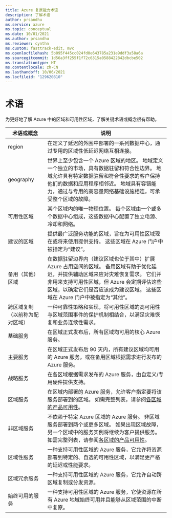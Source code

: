 ```yaml
---
title: Azure 复原能力术语
description: 了解术语
author: prsandhu
ms.service: azure
ms.topic: conceptual
ms.date: 10/01/2021
ms.author: prsandhu
ms.reviewer: cynthn
ms.custom: fasttrack-edit, mvc
ms.openlocfilehash: 5b095f445cc024fd0e643785a231e9ddf3a58a6a
ms.sourcegitcommit: 1d56a3ff255f1f72c6315a0588422842dbcbe502
ms.translationtype: HT
ms.contentlocale: zh-CN
ms.lasthandoff: 10/06/2021
ms.locfileid: "129620810"
---
```

# <a name="terminology"></a>术语

为更好地了解 Azure 中的区域和可用性区域，了解关键术语或概念很有帮助。

| 术语或概念 | 说明 |
| --- | --- |
| region | 在定义了延迟的外围中部署的一系列数据中心，通过专用的区域性低延迟网络互相连接。 |
| geography | 世界上至少包含一个 Azure 区域的地区。 地域定义一个独立的市场，具有数据驻留和符合性边界。 地域允许具有特定数据驻留和符合性要求的客户保持他们的数据和应用程序相邻近。 地域具有容错能力，通过与专用的高容量网络基础设施相连，可承受整个区域的故障。 |
| 可用性区域 | 某个区域内的唯一物理位置。 每个区域由一个或多个数据中心组成，这些数据中心配置了独立电源、冷却和网络。 |
| 建议的区域 | 提供最广泛服务功能的区域，旨在为可用性区域现在或将来使用提供支持。 这些区域在 Azure 门户中被指定为“建议”。 |
| 备用（其他）区域 | 在数据驻留边界内（建议区域也位于其中）扩展 Azure 占用空间的区域。 备用区域有助于优化延迟，并提供辅助区域来应对灾难恢复需求。 它们并非用来支持可用性区域，但 Azure 会定期评估这些区域，以确定它们是否应该成为建议区域。 这些区域在 Azure 门户中被指定为“其他”。 |
| 跨区域复制（以前称为配对区域） | 一种可靠性策略和实现，将可用性区域的高可用性与区域范围事件的保护机制相结合，以满足灾难恢复和业务连续性需求。 |
| 基础服务 | 在区域正式发布后，所有区域均可用的核心 Azure 服务。 |
| 主要服务 | 在区域正式发布后 90 天内，所有建议区域均可用的 Azure 服务，或在备用区域根据需求进行发布的 Azure 服务。 |
| 战略服务 | 在各区域根据需求发布的 Azure 服务，由自定义/专用硬件提供支持。 |
| 区域服务 | 在区域内部署的 Azure 服务，允许客户指定要将该服务部署到的区域。 如需完整列表，请参阅[各区域的产品可用性](https://azure.microsoft.com/global-infrastructure/services/?products=all)。 |
| 非区域服务 | 不依赖于特定 Azure 区域的 Azure 服务。 非区域服务部署到两个或更多区域。 如果出现区域故障，另一个区域中的服务实例将继续为客户提供服务。 如需完整列表，请参阅[各区域的产品可用性](https://azure.microsoft.com/global-infrastructure/services/?products=all)。 |
| 区域性服务 | 一种支持可用性区域的 Azure 服务，它允许将资源部署到特定的、自选的可用性区域，以满足更严格的延迟或性能要求。 |
| 区域冗余服务 | 一种支持可用性区域的 Azure 服务，它允许自动跨区域复制或分发资源。 |
| 始终可用的服务 | 一种支持可用性区域的 Azure 服务，它使资源在所有 Azure 地域始终可用并且能够从区域范围的中断中复原。 |
